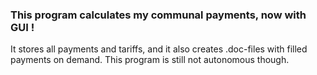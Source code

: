 ### This program calculates my communal payments, now with GUI !
It stores all payments and tariffs, and it also creates .doc-files with filled payments on demand. 
This program is still not autonomous though.
